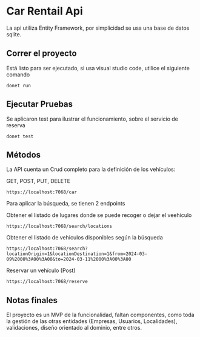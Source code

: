 # Car Rentail Api
La api utiliza Entity Framework, por simplicidad se usa una base de datos sqlite.

## Correr el proyecto
Está listo para ser ejecutado, si usa visual studio code, utilice el siguiente comando
```
donet run
```

## Ejecutar Pruebas
Se aplicaron test para ilustrar el funcionamiento, sobre el servicio de reserva
```
donet test
```

## Métodos
La API cuenta un Crud completo para la definición de los vehículos:

GET, POST, PUT, DELETE
```
https://localhost:7068/car
```

Para aplicar la búsqueda, se tienen 2 endpoints

Obtener el listado de lugares donde se puede recoger o dejar el veehículo
```
https://localhost:7068/search/locations
```

Obtener el listado de vehiculos disponibles según la búsqueda
```
https://localhost:7068/search?locationOrigin=1&locationDestination=1&from=2024-03-09%2000%3A00%3A00&to=2024-03-11%2000%3A00%3A00
```

Reservar un vehículo (Post)
```
https://localhost:7068/reserve
```

## Notas finales
El proyecto es un MVP de la funcionalidad, faltan componentes, como toda la gestión de las otras entidades (Empresas, Usuarios, Localidades), 
validaciones, diseño orientado al dominio, entre otros.
